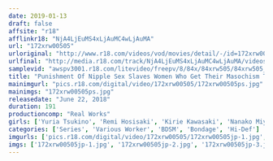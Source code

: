 ```yaml
---
date: 2019-01-13
draft: false
affsite: "r18"
afflinkr18: "NjA4LjEuMS4xLjAuMC4wLjAuMA"
url: "172xrw00505"
urloriginal: "http://www.r18.com/videos/vod/movies/detail/-/id=172xrw00505"
urlfinal: "http://media.r18.com/track/NjA4LjEuMS4xLjAuMC4wLjAuMA/videos/vod/movies/detail/-/id=172xrw00505"
samplevid: "awspv3001.r18.com/litevideo/freepv/8/84x/84xrw505/84xrw505_dmb_w.mp4"
title: "Punishment Of Nipple Sex Slaves Women Who Get Their Masochism Tits Blossomed Into Nipple Orgasmic Ecstasy 3"
mainimgurl: "pics.r18.com/digital/video/172xrw00505/172xrw00505ps.jpg"
mainimgs: "172xrw00505ps.jpg"
releasedate: "June 22, 2018"
duration: 191
productioncomp: "Real Works"
girls: ['Yuria Tsukino', 'Remi Hosisaki', 'Kirie Kawasaki', 'Nanako Miyamura', 'Saya Anri', 'Maya Hasegawa', 'Yu Aoba', 'Hazuki Sugai']
categories: ['Series', 'Various Worker', 'BDSM', 'Bondage', 'Hi-Def']
imgurls: ['pics.r18.com/digital/video/172xrw00505/172xrw00505jp-1.jpg', 'pics.r18.com/digital/video/172xrw00505/172xrw00505jp-2.jpg', 'pics.r18.com/digital/video/172xrw00505/172xrw00505jp-3.jpg', 'pics.r18.com/digital/video/172xrw00505/172xrw00505jp-4.jpg', 'pics.r18.com/digital/video/172xrw00505/172xrw00505jp-5.jpg', 'pics.r18.com/digital/video/172xrw00505/172xrw00505jp-6.jpg', 'pics.r18.com/digital/video/172xrw00505/172xrw00505jp-7.jpg', 'pics.r18.com/digital/video/172xrw00505/172xrw00505jp-8.jpg', 'pics.r18.com/digital/video/172xrw00505/172xrw00505jp-9.jpg', 'pics.r18.com/digital/video/172xrw00505/172xrw00505jp-10.jpg', 'pics.r18.com/digital/video/172xrw00505/172xrw00505jp-11.jpg', 'pics.r18.com/digital/video/172xrw00505/172xrw00505jp-12.jpg', 'pics.r18.com/digital/video/172xrw00505/172xrw00505jp-13.jpg', 'pics.r18.com/digital/video/172xrw00505/172xrw00505jp-14.jpg', 'pics.r18.com/digital/video/172xrw00505/172xrw00505jp-15.jpg', 'pics.r18.com/digital/video/172xrw00505/172xrw00505jp-16.jpg', 'pics.r18.com/digital/video/172xrw00505/172xrw00505jp-17.jpg', 'pics.r18.com/digital/video/172xrw00505/172xrw00505jp-18.jpg', 'pics.r18.com/digital/video/172xrw00505/172xrw00505jp-19.jpg', 'pics.r18.com/digital/video/172xrw00505/172xrw00505jp-20.jpg']
imgs: ['172xrw00505jp-1.jpg', '172xrw00505jp-2.jpg', '172xrw00505jp-3.jpg', '172xrw00505jp-4.jpg', '172xrw00505jp-5.jpg', '172xrw00505jp-6.jpg', '172xrw00505jp-7.jpg', '172xrw00505jp-8.jpg', '172xrw00505jp-9.jpg', '172xrw00505jp-10.jpg', '172xrw00505jp-11.jpg', '172xrw00505jp-12.jpg', '172xrw00505jp-13.jpg', '172xrw00505jp-14.jpg', '172xrw00505jp-15.jpg', '172xrw00505jp-16.jpg', '172xrw00505jp-17.jpg', '172xrw00505jp-18.jpg', '172xrw00505jp-19.jpg', '172xrw00505jp-20.jpg']
---
```

